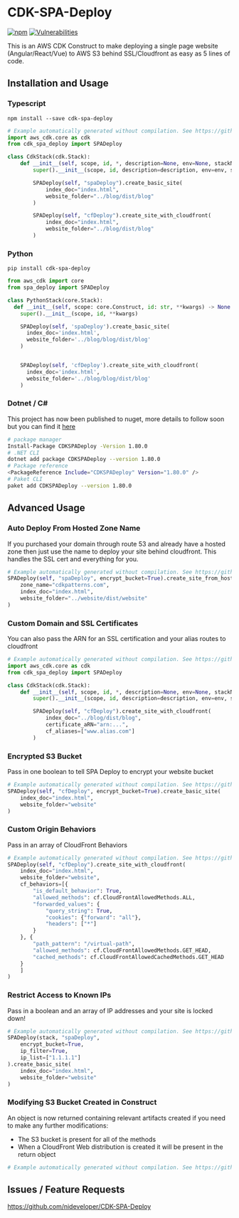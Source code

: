 # CDK-SPA-Deploy

[![npm](https://img.shields.io/npm/dt/cdk-spa-deploy)](https://www.npmjs.com/package/cdk-spa-deploy)
[![Vulnerabilities](https://img.shields.io/snyk/vulnerabilities/npm/cdk-spa-deploy)](https://www.npmjs.com/package/cdk-spa-deploy)

This is an AWS CDK Construct to make deploying a single page website (Angular/React/Vue) to AWS S3 behind SSL/Cloudfront as easy as 5 lines of code.

## Installation and Usage

### Typescript

```console
npm install --save cdk-spa-deploy
```

```python
# Example automatically generated without compilation. See https://github.com/aws/jsii/issues/826
import aws_cdk.core as cdk
from cdk_spa_deploy import SPADeploy

class CdkStack(cdk.Stack):
    def __init__(self, scope, id, *, description=None, env=None, stackName=None, tags=None, synthesizer=None, terminationProtection=None, analyticsReporting=None):
        super().__init__(scope, id, description=description, env=env, stackName=stackName, tags=tags, synthesizer=synthesizer, terminationProtection=terminationProtection, analyticsReporting=analyticsReporting)

        SPADeploy(self, "spaDeploy").create_basic_site(
            index_doc="index.html",
            website_folder="../blog/dist/blog"
        )

        SPADeploy(self, "cfDeploy").create_site_with_cloudfront(
            index_doc="index.html",
            website_folder="../blog/dist/blog"
        )
```

### Python

```console
pip install cdk-spa-deploy
```

```python
from aws_cdk import core
from spa_deploy import SPADeploy

class PythonStack(core.Stack):
  def __init__(self, scope: core.Construct, id: str, **kwargs) -> None:
    super().__init__(scope, id, **kwargs)

    SPADeploy(self, 'spaDeploy').create_basic_site(
      index_doc='index.html',
      website_folder='../blog/blog/dist/blog'
    )


    SPADeploy(self, 'cfDeploy').create_site_with_cloudfront(
      index_doc='index.html',
      website_folder='../blog/blog/dist/blog'
    )
```

### Dotnet / C#

This project has now been published to nuget, more details to follow soon but you can find it [here](https://www.nuget.org/packages/CDKSPADeploy/1.80.0)

```bash
# package manager
Install-Package CDKSPADeploy -Version 1.80.0
# .NET CLI
dotnet add package CDKSPADeploy --version 1.80.0
# Package reference
<PackageReference Include="CDKSPADeploy" Version="1.80.0" />
# Paket CLI
paket add CDKSPADeploy --version 1.80.0
```

## Advanced Usage

### Auto Deploy From Hosted Zone Name

If you purchased your domain through route 53 and already have a hosted zone then just use the name to deploy your site behind cloudfront. This handles the SSL cert and everything for you.

```python
# Example automatically generated without compilation. See https://github.com/aws/jsii/issues/826
SPADeploy(self, "spaDeploy", encrypt_bucket=True).create_site_from_hosted_zone(
    zone_name="cdkpatterns.com",
    index_doc="index.html",
    website_folder="../website/dist/website"
)
```

### Custom Domain and SSL Certificates

You can also pass the ARN for an SSL certification and your alias routes to cloudfront

```python
# Example automatically generated without compilation. See https://github.com/aws/jsii/issues/826
import aws_cdk.core as cdk
from cdk_spa_deploy import SPADeploy

class CdkStack(cdk.Stack):
    def __init__(self, scope, id, *, description=None, env=None, stackName=None, tags=None, synthesizer=None, terminationProtection=None, analyticsReporting=None):
        super().__init__(scope, id, description=description, env=env, stackName=stackName, tags=tags, synthesizer=synthesizer, terminationProtection=terminationProtection, analyticsReporting=analyticsReporting)

        SPADeploy(self, "cfDeploy").create_site_with_cloudfront(
            index_doc="../blog/dist/blog",
            certificate_aRN="arn:...",
            cf_aliases=["www.alias.com"]
        )
```

### Encrypted S3 Bucket

Pass in one boolean to tell SPA Deploy to encrypt your website bucket

```python
# Example automatically generated without compilation. See https://github.com/aws/jsii/issues/826
SPADeploy(self, "cfDeploy", encrypt_bucket=True).create_basic_site(
    index_doc="index.html",
    website_folder="website"
)
```

### Custom Origin Behaviors

Pass in an array of CloudFront Behaviors

```python
# Example automatically generated without compilation. See https://github.com/aws/jsii/issues/826
SPADeploy(self, "cfDeploy").create_site_with_cloudfront(
    index_doc="index.html",
    website_folder="website",
    cf_behaviors=[{
        "is_default_behavior": True,
        "allowed_methods": cf.CloudFrontAllowedMethods.ALL,
        "forwarded_values": {
            "query_string": True,
            "cookies": {"forward": "all"},
            "headers": ["*"]
        }
    }, {
        "path_pattern": "/virtual-path",
        "allowed_methods": cf.CloudFrontAllowedMethods.GET_HEAD,
        "cached_methods": cf.CloudFrontAllowedCachedMethods.GET_HEAD
    }
    ]
)
```

### Restrict Access to Known IPs

Pass in a boolean and an array of IP addresses and your site is locked down!

```python
# Example automatically generated without compilation. See https://github.com/aws/jsii/issues/826
SPADeploy(stack, "spaDeploy",
    encrypt_bucket=True,
    ip_filter=True,
    ip_list=["1.1.1.1"]
).create_basic_site(
    index_doc="index.html",
    website_folder="website"
)
```

### Modifying S3 Bucket Created in Construct

An object is now returned containing relevant artifacts created if you need to make any further modifications:

* The S3 bucket is present for all of the methods
* When a CloudFront Web distribution is created it will be present in the return object

```python
# Example automatically generated without compilation. See https://github.com/aws/jsii/issues/826
```

## Issues / Feature Requests

https://github.com/nideveloper/CDK-SPA-Deploy
